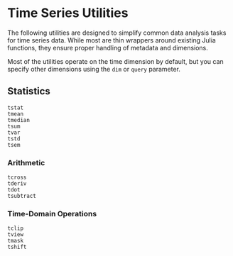 # Time Series Utilities

The following utilities are designed to simplify common data analysis tasks for time series data. While most are thin wrappers around existing Julia functions, they ensure proper handling of metadata and dimensions.

Most of the utilities operate on the time dimension by default, but you can specify other dimensions using the `dim` or `query` parameter.


## Statistics

```@docs; canonical=false
tstat
tmean
tmedian
tsum
tvar
tstd
tsem
```

### Arithmetic

```@docs; canonical=false
tcross
tderiv
tdot
tsubtract
```

### Time-Domain Operations

```@docs; canonical=false
tclip
tview
tmask
tshift
```
